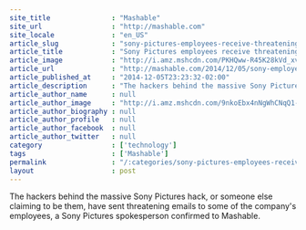 ```yaml
---
site_title               : "Mashable"
site_url                 : "http://mashable.com"
site_locale              : "en_US"
article_slug             : "sony-pictures-employees-receive-threatening-email-after-massive-hack"
article_title            : "Sony Pictures employees receive threatening email after massive hack"
article_image            : "http://i.amz.mshcdn.com/PKHQww-R45K28kVd_xvG3RmjkZY=/1200x627/2014%2F12%2F10%2Fac%2FSonyLeak01.bdb68.jpg"
article_url              : "http://mashable.com/2014/12/05/sony-employees-threatened/"
article_published_at     : "2014-12-05T23:23:32-02:00"
article_description      : "The hackers behind the massive Sony Pictures hack, or someone else claiming to be them, have sent threatening emails to some of the company's employees, a Sony Pictures spokesperson confirmed to Mashable."
article_author_name      : null
article_author_image     : "http://i.amz.mshcdn.com/9nkoEbx4nNgWhCNqQ1-UaIQIv_0=/90x90/2016%2F06%2F30%2Fff%2F2013062645Lorenzohead.98eec.fb58e.jpg"
article_author_biography : null
article_author_profile   : null
article_author_facebook  : null
article_author_twitter   : null
category                 : ['technology']
tags                     : ['Mashable']
permalink                : "/:categories/sony-pictures-employees-receive-threatening-email-after-massive-hack/"
layout                   : post
---
```


The hackers behind the massive Sony Pictures hack, or someone else claiming to be them, have sent threatening emails to some of the company's employees, a Sony Pictures spokesperson confirmed to Mashable.
